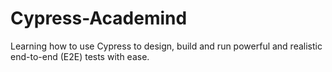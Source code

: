 # Cypress-Academind
Learning how to use Cypress to design, build and run powerful and realistic end-to-end (E2E) tests with ease.
